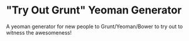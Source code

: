 "Try Out Grunt" Yeoman Generator
======================
A yeoman generator for new people to Grunt/Yeoman/Bower to try out to witness the awesomeness!
